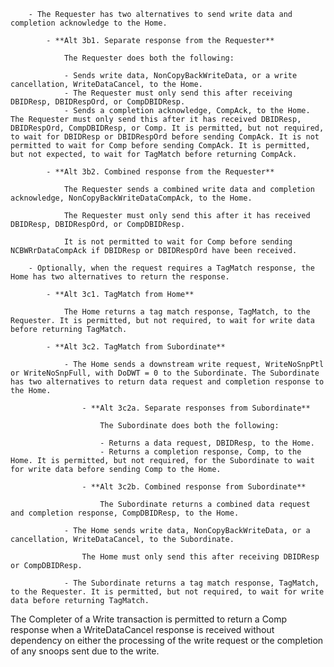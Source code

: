         - The Requester has two alternatives to send write data and completion acknowledge to the Home.

            - **Alt 3b1. Separate response from the Requester**

                The Requester does both the following:

                - Sends write data, NonCopyBackWriteData, or a write cancellation, WriteDataCancel, to the Home.
                - The Requester must only send this after receiving DBIDResp, DBIDRespOrd, or CompDBIDResp.
                - Sends a completion acknowledge, CompAck, to the Home. The Requester must only send this after it has received DBIDResp, DBIDRespOrd, CompDBIDResp, or Comp. It is permitted, but not required, to wait for DBIDResp or DBIDRespOrd before sending CompAck. It is not permitted to wait for Comp before sending CompAck. It is permitted, but not expected, to wait for TagMatch before returning CompAck.

            - **Alt 3b2. Combined response from the Requester**

                The Requester sends a combined write data and completion acknowledge, NonCopyBackWriteDataCompAck, to the Home.

                The Requester must only send this after it has received DBIDResp, DBIDRespOrd, or CompDBIDResp.

                It is not permitted to wait for Comp before sending NCBWRrDataCompAck if DBIDResp or DBIDRespOrd have been received.

        - Optionally, when the request requires a TagMatch response, the Home has two alternatives to return the response.

            - **Alt 3c1. TagMatch from Home**

                The Home returns a tag match response, TagMatch, to the Requester. It is permitted, but not required, to wait for write data before returning TagMatch.

            - **Alt 3c2. TagMatch from Subordinate**

                - The Home sends a downstream write request, WriteNoSnpPtl or WriteNoSnpFull, with DoDWT = 0 to the Subordinate. The Subordinate has two alternatives to return data request and completion response to the Home.

                    - **Alt 3c2a. Separate responses from Subordinate**

                        The Subordinate does both the following:

                        - Returns a data request, DBIDResp, to the Home.
                        - Returns a completion response, Comp, to the Home. It is permitted, but not required, for the Subordinate to wait for write data before sending Comp to the Home.

                    - **Alt 3c2b. Combined response from Subordinate**

                        The Subordinate returns a combined data request and completion response, CompDBIDResp, to the Home.

                - The Home sends write data, NonCopyBackWriteData, or a cancellation, WriteDataCancel, to the Subordinate.

                    The Home must only send this after receiving DBIDResp or CompDBIDResp.

                - The Subordinate returns a tag match response, TagMatch, to the Requester. It is permitted, but not required, to wait for write data before returning TagMatch.

The Completer of a Write transaction is permitted to return a Comp response when a WriteDataCancel response is received without dependency on either the processing of the write request or the completion of any snoops sent due to the write.